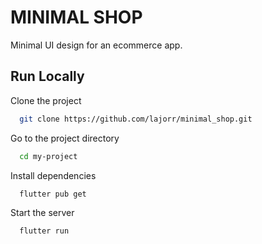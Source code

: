 
# MINIMAL SHOP

Minimal UI design for an ecommerce app.
## Run Locally

Clone the project

```bash
  git clone https://github.com/lajorr/minimal_shop.git
```

Go to the project directory

```bash
  cd my-project
```

Install dependencies

```bash
  flutter pub get
```

Start the server

```bash
  flutter run 
```


